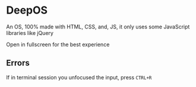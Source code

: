 # DeepOS

An OS, 100% made with HTML, CSS, and, JS, it only uses some JavaScript libraries like jQuery

Open in fullscreen for the best experience

## Errors

If in terminal session you unfocused the input, press ``CTRL+R``